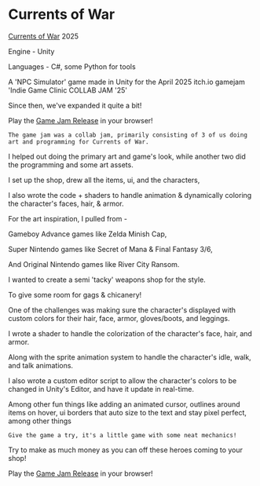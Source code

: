 # Currents of War

[Currents of War](https://procstack.itch.io/currentsofwar) 2025
    
Engine - Unity
    
Languages - C#, some Python for tools
    
A 'NPC Simulator' game made in Unity for the April 2025 itch.io gamejam 'Indie Game Clinic COLLAB JAM '25'
    
   Since then, we've expanded it quite a bit!

Play the [Game Jam Release](https://procstack.itch.io/currentsofwar) in your browser!

    The game jam was a collab jam, primarily consisting of 3 of us doing art and programming for Currents of War.
    
   I helped out doing the primary art and game's look, while another two did the programming and some art assets.

 I set up the shop, drew all the items, ui, and the characters,
    
   I also wrote the code + shaders to handle animation & dynamically coloring the character's faces, hair, & armor.

 For the art inspiration, I pulled from -
    
   Gameboy Advance games like Zelda Minish Cap,
    
   Super Nintendo games like Secret of Mana & Final Fantasy 3/6,
    
   And Original Nintendo games like River City Ransom.

 I wanted to create a semi 'tacky' weapons shop for the style.
    
   To give some room for gags & chicanery!

 One of the challenges was making sure the character's displayed with custom colors for their hair, face, armor, gloves/boots, and leggings.
    
   I wrote a shader to handle the colorization of the character's face, hair, and armor.
    
   Along with the sprite animation system to handle the character's idle, walk, and talk animations.
    
   I also wrote a custom editor script to allow the character's colors to be changed in Unity's Editor, and have it update in real-time.

 Among other fun things like adding an animated cursor, outlines around items on hover, ui borders that auto size to the text and stay pixel perfect, among other things

    Give the game a try, it's a little game with some neat mechanics!
    
   Try to make as much money as you can off these heroes coming to your shop!

Play the [Game Jam Release](https://procstack.itch.io/currentsofwar) in your browser!
